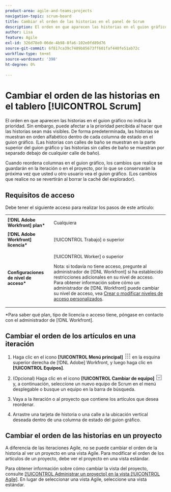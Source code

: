 ```yaml
---
product-area: agile-and-teams;projects
navigation-topic: scrum-board
title: Cambiar el orden de las historias en el panel de Scrum
description: El orden en que aparecen las historias en el guion gráfico no indica la prioridad. Sin embargo, puede afectar a la prioridad percibida al hacer que las historias sean más visibles. De manera predeterminada, las historias se muestran en orden alfabético dentro de cada columna [!UICONTROL status] en el guion gráfico.
author: Lisa
feature: Agile
exl-id: 326d78e0-06de-4b98-8fa6-102e0fd89d76
source-git-commit: 6f817ca39c7489b85673ff601faf440fe51ab72c
workflow-type: tm+mt
source-wordcount: '398'
ht-degree: 0%

---
```


# Cambiar el orden de las historias en el tablero [!UICONTROL Scrum]

El orden en que aparecen las historias en el guion gráfico no indica la prioridad. Sin embargo, puede afectar a la prioridad percibida al hacer que las historias sean más visibles. De forma predeterminada, las historias se muestran en orden alfabético dentro de cada columna de estado en el guion gráfico. (Las historias con calles de baño se muestran en la parte superior del guion gráfico y las historias sin calles de baño se muestran por separado debajo de cualquier calle de baño).

Cuando reordena columnas en el guion gráfico, los cambios que realice se guardarán en la iteración o en el proyecto, por lo que se conservarán la próxima vez que usted u otro usuario vea el guion gráfico. (Los cambios que realice no se revertirán al borrar la caché del explorador).

## Requisitos de acceso

Debe tener el siguiente acceso para realizar los pasos de este artículo:

<table style="table-layout:auto"> 
 <col> 
 </col> 
 <col> 
 </col> 
 <tbody> 
  <tr> 
   <td role="rowheader"><strong>[!DNL Adobe Workfront] plan*</strong></td> 
   <td> <p>Cualquiera</p> </td> 
  </tr> 
  <tr> 
   <td role="rowheader"><strong>[!DNL Adobe Workfront] licencia*</strong></td> 
   <td> <p>[!UICONTROL Trabajo] o superior</p> </td> 
  </tr> 
  <tr> 
   <td role="rowheader"><strong>Configuraciones de nivel de acceso*</strong></td> 
   <td> <p>[!UICONTROL Worker] o superior</p> <p>Nota: si todavía no tiene acceso, pregunte al administrador de [!DNL Workfront] si ha establecido restricciones adicionales en su nivel de acceso. Para obtener información sobre cómo un administrador de [!DNL Workfront] puede cambiar su nivel de acceso, vea <a href="../../../administration-and-setup/add-users/configure-and-grant-access/create-modify-access-levels.md" class="MCXref xref">Crear o modificar niveles de acceso personalizados</a>.</p> </td> 
  </tr> 
 </tbody> 
</table>

&#42;Para saber qué plan, tipo de licencia o acceso tiene, póngase en contacto con el administrador de [!DNL Workfront].

## Cambiar el orden de los artículos en una iteración

1. Haga clic en el icono **[!UICONTROL Menú principal]** ![](assets/main-menu-icon.png) en la esquina superior derecha de [!DNL Adobe] Workfront, y luego haga clic en **[!UICONTROL Equipos]**.

1. (Opcional) Haga clic en el icono **[!UICONTROL Cambiar de equipo]** ![Cambiar de icono de equipo](assets/switch-team-icon.png) y, a continuación, seleccione un nuevo equipo de Scrum en el menú desplegable o busque un equipo en la barra de búsqueda.

1. Vaya a la iteración o al proyecto que contiene los artículos que desea reordenar.
1. Arrastre una tarjeta de historia o una calle a la ubicación vertical deseada dentro de una columna de estado del guion gráfico.

## Cambiar el orden de las historias en un proyecto

A diferencia de las iteraciones Agile, no se puede cambiar el orden de la historia al ver un proyecto en una vista Agile. Para modificar el orden de los artículos de un proyecto, debe ver el proyecto en una vista estándar.

Para obtener información sobre cómo cambiar la vista del proyecto, consulte [[!UICONTROL Administrar un proyecto] en la vista [!UICONTROL Agile]](../../../manage-work/projects/manage-projects/manage-projects-in-agile-view.md). En lugar de seleccionar una vista Agile, seleccione una vista estándar.
